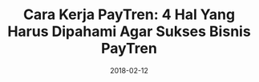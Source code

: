 ---
title: "Cara Kerja PayTren: 4 Hal Yang Harus Dipahami Agar Sukses Bisnis PayTren"
date: 2018-02-12
description: >-
  PayTren itu merupakan aplikasi alat pembayaran digital yang memudahkan transaksi apapun. PayTren didirikan oleh ustadz Yusuf Mansur dibawah bendera PT. Veritra Sentosa Internasional ( TRENI ).
tags:
  - paytren
categories:
  - bisnis paytren
slug: cara-kerja-paytren
authors:
  - akhlis
image: "/images/post/2018/01/work-better-together.png"
header_bg: "#e67e22"
layout: "post"
---